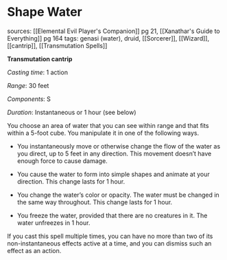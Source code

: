 # Shape Water
sources: [[Elemental Evil Player's Companion]] pg 21, [[Xanathar's Guide to Everything]] pg 164
tags: genasi (water), druid, [[Sorcerer]], [[Wizard]], [[cantrip]], [[Transmutation Spells]]

**Transmutation cantrip**

*Casting time*: 1 action

*Range*: 30 feet

*Components*: S

*Duration*: Instantaneous or 1 hour (see below)

You choose an area of water that you can see within range and that fits within a 5-foot cube. You manipulate it in one of the following ways.

 * You instantaneously move or otherwise change the flow of the water as you direct, up to 5 feet in any direction. This movement doesn’t have enough force to cause damage.

 * You cause the water to form into simple shapes and animate at your direction. This change lasts for 1 hour.

 * You change the water’s color or opacity. The water must be changed in the same way throughout. This change lasts for 1 hour.

 * You freeze the water, provided that there are no creatures in it. The water unfreezes in 1 hour.

If you cast this spell multiple times, you can have no more than two of its non-instantaneous effects active at a time, and you can dismiss such an effect as an action.

